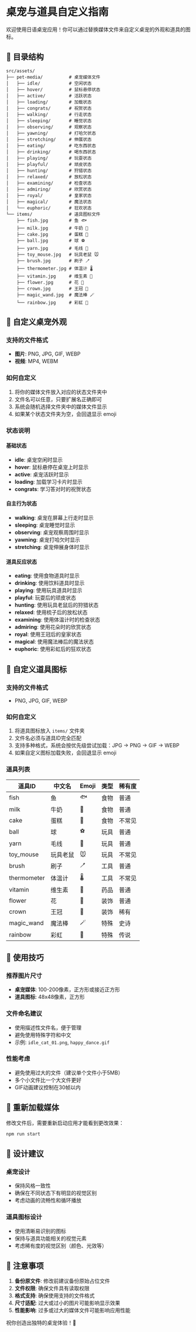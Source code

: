 # 桌宠与道具自定义指南

欢迎使用日语桌宠应用！你可以通过替换媒体文件来自定义桌宠的外观和道具的图标。

## 📁 目录结构

```
src/assets/
├── pet-media/          # 桌宠媒体文件
│   ├── idle/           # 空闲状态
│   ├── hover/          # 鼠标悬停状态
│   ├── active/         # 活跃状态
│   ├── loading/        # 加载状态
│   ├── congrats/       # 祝贺状态
│   ├── walking/        # 行走状态
│   ├── sleeping/       # 睡觉状态
│   ├── observing/      # 观察状态
│   ├── yawning/        # 打哈欠状态
│   ├── stretching/     # 伸展状态
│   ├── eating/         # 吃东西状态
│   ├── drinking/       # 喝东西状态
│   ├── playing/        # 玩耍状态
│   ├── playful/        # 顽皮状态
│   ├── hunting/        # 狩猎状态
│   ├── relaxed/        # 放松状态
│   ├── examining/      # 检查状态
│   ├── admiring/       # 欣赏状态
│   ├── royal/          # 皇家状态
│   ├── magical/        # 魔法状态
│   └── euphoric/       # 狂欢状态
└── items/              # 道具图标文件
    ├── fish.jpg        # 鱼 🐟
    ├── milk.jpg        # 牛奶 🥛
    ├── cake.jpg        # 蛋糕 🍰
    ├── ball.jpg        # 球 ⚽
    ├── yarn.jpg        # 毛线 🧶
    ├── toy_mouse.jpg   # 玩具老鼠 🐭
    ├── brush.jpg       # 刷子 🪥
    ├── thermometer.jpg # 体温计 🌡️
    ├── vitamin.jpg     # 维生素 💊
    ├── flower.jpg      # 花 🌸
    ├── crown.jpg       # 王冠 👑
    ├── magic_wand.jpg  # 魔法棒 🪄
    └── rainbow.jpg     # 彩虹 🌈
```

## 🎨 自定义桌宠外观

### 支持的文件格式
- **图片**: PNG, JPG, GIF, WEBP
- **视频**: MP4, WEBM

### 如何自定义
1. 将你的媒体文件放入对应的状态文件夹中
2. 文件名可以任意，只要扩展名正确即可
3. 系统会随机选择文件夹中的媒体文件显示
4. 如果某个状态文件夹为空，会回退显示 emoji

### 状态说明

#### 基础状态
- **idle**: 桌宠空闲时显示
- **hover**: 鼠标悬停在桌宠上时显示
- **active**: 桌宠活跃时显示
- **loading**: 加载学习卡片时显示
- **congrats**: 学习答对时的祝贺状态

#### 自主行为状态
- **walking**: 桌宠在屏幕上行走时显示
- **sleeping**: 桌宠睡觉时显示
- **observing**: 桌宠观察周围时显示
- **yawning**: 桌宠打哈欠时显示
- **stretching**: 桌宠伸展身体时显示

#### 道具反应状态
- **eating**: 使用食物道具时显示
- **drinking**: 使用饮料道具时显示
- **playing**: 使用玩具道具时显示
- **playful**: 玩耍后的顽皮状态
- **hunting**: 使用玩具老鼠后的狩猎状态
- **relaxed**: 使用梳子后的放松状态
- **examining**: 使用体温计时的检查状态
- **admiring**: 使用花朵时的欣赏状态
- **royal**: 使用王冠后的皇家状态
- **magical**: 使用魔法棒后的魔法状态
- **euphoric**: 使用彩虹后的狂欢状态

## 🎁 自定义道具图标

### 支持的文件格式
- PNG, JPG, GIF, WEBP

### 如何自定义
1. 将道具图标放入 `items/` 文件夹
2. 文件名必须与道具ID完全匹配
3. 支持多种格式，系统会按优先级尝试加载：JPG → PNG → GIF → WEBP
4. 如果自定义图标加载失败，会回退显示 emoji

### 道具列表
| 道具ID | 中文名 | Emoji | 类型 | 稀有度 |
|--------|--------|-------|------|--------|
| fish | 鱼 | 🐟 | 食物 | 普通 |
| milk | 牛奶 | 🥛 | 食物 | 普通 |
| cake | 蛋糕 | 🍰 | 食物 | 不常见 |
| ball | 球 | ⚽ | 玩具 | 普通 |
| yarn | 毛线 | 🧶 | 玩具 | 普通 |
| toy_mouse | 玩具老鼠 | 🐭 | 玩具 | 不常见 |
| brush | 刷子 | 🪥 | 工具 | 普通 |
| thermometer | 体温计 | 🌡️ | 工具 | 不常见 |
| vitamin | 维生素 | 💊 | 药品 | 普通 |
| flower | 花 | 🌸 | 装饰 | 普通 |
| crown | 王冠 | 👑 | 装饰 | 稀有 |
| magic_wand | 魔法棒 | 🪄 | 特殊 | 史诗 |
| rainbow | 彩虹 | 🌈 | 特殊 | 传说 |

## 🎯 使用技巧

### 推荐图片尺寸
- **桌宠媒体**: 100-200像素，正方形或接近正方形
- **道具图标**: 48x48像素，正方形

### 文件命名建议
- 使用描述性文件名，便于管理
- 避免使用特殊字符和中文
- 示例: `idle_cat_01.png`, `happy_dance.gif`

### 性能考虑
- 避免使用过大的文件（建议单个文件小于5MB）
- 多个小文件比一个大文件更好
- GIF动画建议控制在30帧以内

## 🔄 重新加载媒体

修改文件后，需要重新启动应用才能看到更改效果：
```bash
npm run start
```

## 🎨 设计建议

### 桌宠设计
- 保持风格一致性
- 确保在不同状态下有明显的视觉区别
- 考虑动画的流畅性和循环播放

### 道具图标设计
- 使用清晰易识别的图标
- 保持与道具功能相关的视觉元素
- 考虑稀有度的视觉区别（颜色、光效等）

## 📝 注意事项

1. **备份原文件**: 修改前建议备份原始占位文件
2. **文件权限**: 确保文件具有读取权限
3. **格式支持**: 确保使用支持的文件格式
4. **尺寸适配**: 过大或过小的图片可能影响显示效果
5. **性能影响**: 过多或过大的媒体文件可能影响应用性能

祝你创造出独特的桌宠体验！🎉
